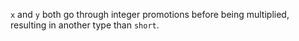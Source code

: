 `x` and `y` both go through integer promotions before being multiplied, resulting in another type than `short`.